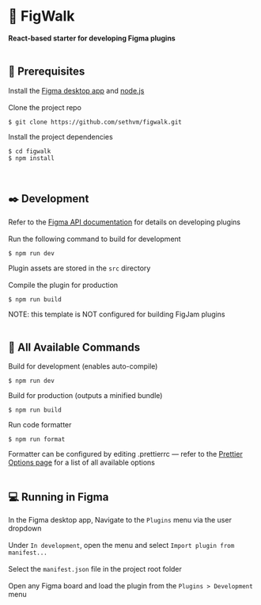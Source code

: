 # :electric_plug: FigWalk

<b>React-based starter for developing Figma plugins</b>
<br />
<br />

## :memo: Prerequisites
Install the [Figma desktop app](https://www.figma.com/downloads/) and [node.js](https://nodejs.org/en/download/)
\
\
Clone the project repo
```
$ git clone https://github.com/sethvm/figwalk.git
```
Install the project dependencies
```
$ cd figwalk
$ npm install
```
<br />

## :black_nib: Development
Refer to the [Figma API documentation](https://www.figma.com/developers/api) for details on developing plugins
\
\
Run the following command to build for development
```
$ npm run dev
```
Plugin assets are stored in the `src` directory
\
\
Compile the plugin for production
```
$ npm run build
```
NOTE: this template is NOT configured for building FigJam plugins
<br />
<br />


## :scroll: All Available Commands
Build for development (enables auto-compile)
```
$ npm run dev
```
Build for production (outputs a minified bundle)
```
$ npm run build
```
Run code formatter
```
$ npm run format
```
Formatter can be configured by editing .prettierrc — refer to the [Prettier Options page](https://prettier.io/docs/en/options.html) for a list of all available options
<br />
<br />

## :computer: Running in Figma
In the Figma desktop app, Navigate to the `Plugins` menu via the user dropdown
\
\
Under `In development`, open the menu and select `Import plugin from manifest...`
\
\
Select the `manifest.json` file in the project root folder
\
\
Open any Figma board and load the plugin from the `Plugins > Development` menu
